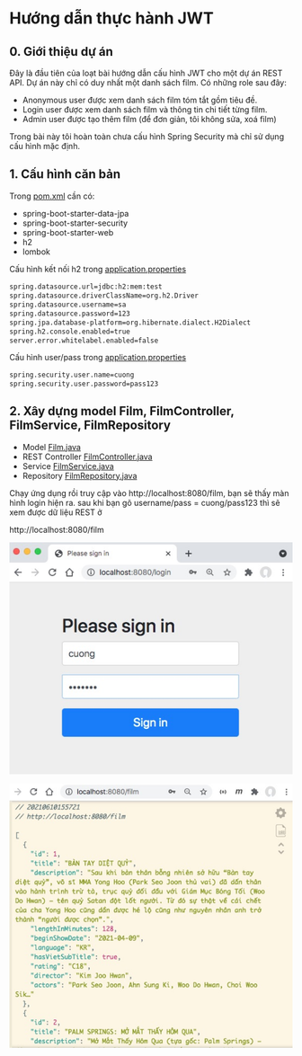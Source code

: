 # Hướng dẫn thực hành JWT

## 0. Giới thiệu dự án
Đây là đầu tiên của loạt bài hướng dẫn cấu hình JWT cho một dự án REST API.
Dự án này chỉ có duy nhất một danh sách film. Có những role sau đây:
- Anonymous user được xem danh sách film tóm tắt gồm tiêu đề.
- Login user được xem danh sách film và thông tin chi tiết từng film.
- Admin user được tạo thêm film (để đơn giản, tôi không sửa, xoá film)

Trong bài này tôi hoàn toàn chưa cấu hình Spring Security mà chỉ sử dụng cấu hình mặc định.

## 1. Cấu hình căn bản

Trong [pom.xml](pom.xml) cần có:
- spring-boot-starter-data-jpa
- spring-boot-starter-security
- spring-boot-starter-web
- h2
- lombok

Cấu hình kết nối h2 trong [application.properties](src/main/resources/application.properties)
```
spring.datasource.url=jdbc:h2:mem:test
spring.datasource.driverClassName=org.h2.Driver
spring.datasource.username=sa
spring.datasource.password=123
spring.jpa.database-platform=org.hibernate.dialect.H2Dialect
spring.h2.console.enabled=true
server.error.whitelabel.enabled=false
```

Cấu hình user/pass trong [application.properties](src/main/resources/application.properties)
```
spring.security.user.name=cuong
spring.security.user.password=pass123
```

## 2. Xây dựng model Film, FilmController, FilmService, FilmRepository

- Model [Film.java](src/main/java/vn/techmaster/vincinema/model/Film.java)
- REST Controller [FilmController.java](src/main/java/vn/techmaster/vincinema/controller/FilmController.java)
- Service [FilmService.java](src/main/java/vn/techmaster/vincinema/service/FilmService.java)
- Repository [FilmRepository.java](src/main/java/vn/techmaster/vincinema/repository/FilmRepository.java)

Chạy ứng dụng rồi truy cập vào http://localhost:8080/film, bạn sẽ thấy màn hình login hiện ra. sau khi bạn gõ username/pass = cuong/pass123 thì sẽ xem được dữ liệu REST ở

http://localhost:8080/film

![](login.jpg)

![](filmrest.jpg)